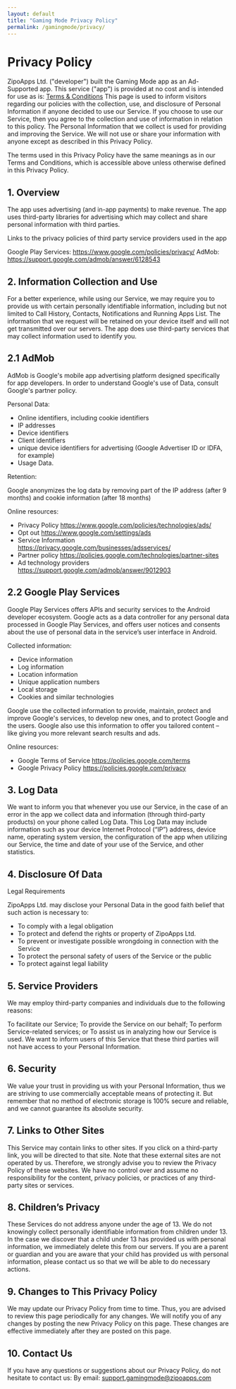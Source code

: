 ```yaml
---
layout: default
title: "Gaming Mode Privacy Policy"
permalink: /gamingmode/privacy/
---
```


# Privacy Policy

ZipoApps Ltd. ("developer") built the Gaming Mode app as an Ad-Supported app. This service ("app") is provided at no cost and is intended for use as is: [Terms & Conditions](/gamingmode/terms)
This page is used to inform visitors regarding our policies with the collection, use, and disclosure of Personal Information if anyone decided to use our Service.
If you choose to use our Service, then you agree to the collection and use of information in relation to this policy. The Personal Information that we collect is used for providing and improving the Service. We will not use or share your information with anyone except as described in this Privacy Policy.

The terms used in this Privacy Policy have the same meanings as in our Terms and Conditions, which is accessible above unless otherwise defined in this Privacy Policy.

## 1. Overview

The app uses advertising (and in-app payments) to make revenue. The app uses third-party libraries for advertising which may collect and share personal information with third parties.

Links to the privacy policies of third party service providers used in the app

Google Play Services: https://www.google.com/policies/privacy/
AdMob: https://support.google.com/admob/answer/6128543

## 2. Information Collection and Use

For a better experience, while using our Service, we may require you to provide us with certain personally identifiable information, including but not limited to Call History, Contacts, Notifications and Running Apps List. The information that we request will be retained on your device itself and will not get transmitted over our servers.
The app does use third-party services that may collect information used to identify you.

## 2.1 AdMob

AdMob is Google's mobile app advertising platform designed specifically for app developers. In order to understand Google's use of Data, consult Google's partner policy.

Personal Data:

* Online identifiers, including cookie identifiers
* IP addresses
* Device identifiers
* Client identifiers
* unique device identifiers for advertising (Google Advertiser ID or IDFA, for example)
* Usage Data.

Retention:

Google anonymizes the log data by removing part of the IP address (after 9 months) and cookie information (after 18 months)

Online resources:

* Privacy Policy https://www.google.com/policies/technologies/ads/
* Opt out https://www.google.com/settings/ads
* Service Information https://privacy.google.com/businesses/adsservices/
* Partner policy https://policies.google.com/technologies/partner-sites
* Ad technology providers https://support.google.com/admob/answer/9012903

## 2.2 Google Play Services

Google Play Services offers APIs and security services to the Android developer ecosystem. Google acts as a data controller for any personal data processed in Google Play Services, and offers user notices and consents about the use of personal data in the service’s user interface in Android.

Collected information:

* Device information
* Log information
* Location information
* Unique application numbers
* Local storage
* Cookies and similar technologies

Google use the collected information to provide, maintain, protect and improve Google's services, to develop new ones, and to protect Google and the users. Google also use this information to offer you tailored content – like giving you more relevant search results and ads.

Online resources:

* Google Terms of Service https://policies.google.com/terms
* Google Privacy Policy https://policies.google.com/privacy

## 3. Log Data

We want to inform you that whenever you use our Service, in the case of an error in the app we collect data and information (through third-party products) on your phone called Log Data. This Log Data may include information such as your device Internet Protocol (“IP”) address, device name, operating system version, the configuration of the app when utilizing our Service, the time and date of your use of the Service, and other statistics.

## 4. Disclosure Of Data

Legal Requirements

ZipoApps Ltd. may disclose your Personal Data in the good faith belief that such action is necessary to:

* To comply with a legal obligation
* To protect and defend the rights or property of ZipoApps Ltd.
* To prevent or investigate possible wrongdoing in connection with the Service
* To protect the personal safety of users of the Service or the public
* To protect against legal liability


## 5. Service Providers

We may employ third-party companies and individuals due to the following reasons:

To facilitate our Service;
To provide the Service on our behalf;
To perform Service-related services; or
To assist us in analyzing how our Service is used.
We want to inform users of this Service that these third parties will not have access to your Personal Information.

## 6. Security

We value your trust in providing us with your Personal Information, thus we are striving to use commercially acceptable means of protecting it. But remember that no method of electronic storage is 100% secure and reliable, and we cannot guarantee its absolute security.

## 7. Links to Other Sites

This Service may contain links to other sites. If you click on a third-party link, you will be directed to that site. Note that these external sites are not operated by us. Therefore, we strongly advise you to review the Privacy Policy of these websites. We have no control over and assume no responsibility for the content, privacy policies, or practices of any third-party sites or services.

## 8. Children’s Privacy

These Services do not address anyone under the age of 13. We do not knowingly collect personally identifiable information from children under 13. In the case we discover that a child under 13 has provided us with personal information, we immediately delete this from our servers. If you are a parent or guardian and you are aware that your child has provided us with personal information, please contact us so that we will be able to do necessary actions.

## 9. Changes to This Privacy Policy

We may update our Privacy Policy from time to time. Thus, you are advised to review this page periodically for any changes. We will notify you of any changes by posting the new Privacy Policy on this page. These changes are effective immediately after they are posted on this page.

## 10. Contact Us

If you have any questions or suggestions about our Privacy Policy, do not hesitate to contact us:
By email: support.gamingmode@zipoapps.com
